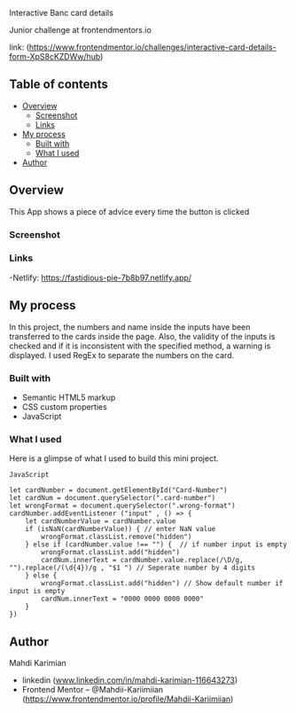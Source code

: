Interactive Banc card details

Junior challenge at frontendmentors.io 

link: (https://www.frontendmentor.io/challenges/interactive-card-details-form-XpS8cKZDWw/hub)

## Table of contents

- [Overview](#overview)
  - [Screenshot](#screenshot)
  - [Links](#links)
- [My process](#my-process)
  - [Built with](#built-with)
  - [What I used](#what-i-learned)
- [Author](#author)

## Overview
This App shows a piece of advice every time the button is clicked

### Screenshot



### Links

-Netlify: https://fastidious-pie-7b8b97.netlify.app/

## My process
 
In this project, the numbers and name inside the inputs have been transferred to the cards inside the page. Also, the validity of the inputs is checked and if it is inconsistent with the specified method, a warning is displayed.  I used RegEx to separate the numbers on the card.

### Built with

- Semantic HTML5 markup
- CSS custom properties
- JavaScript

### What I used

Here is a glimpse of what I used to build this mini project.
````
JavaScript

let cardNumber = document.getElementById("Card-Number")
let cardNum = document.querySelector(".card-number")
let wrongFormat = document.querySelector(".wrong-format")
cardNumber.addEventListener ("input" , () => {
    let cardNumberValue = cardNumber.value
    if (isNaN(cardNumberValue)) { // enter NaN value
        wrongFormat.classList.remove("hidden")
    } else if (cardNumber.value !== "") {  // if number input is empty 
        wrongFormat.classList.add("hidden")
        cardNum.innerText = cardNumber.value.replace(/\D/g, "").replace(/(\d{4})/g , "$1 ") // Seperate number by 4 digits
    } else {
        wrongFormat.classList.add("hidden") // Show default number if input is empty
        cardNum.innerText = "0000 0000 0000 0000"
    }
})

````
## Author
Mahdi Karimian
- linkedin (www.linkedin.com/in/mahdi-karimian-116643273)
- Frontend Mentor – @Mahdii-Kariimiian (https://www.frontendmentor.io/profile/Mahdii-Kariimiian)



